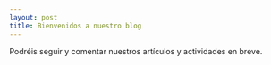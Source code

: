 ```yaml
---
layout: post
title: Bienvenidos a nuestro blog
---
```

Podréis seguir y comentar nuestros artículos y actividades en breve.
